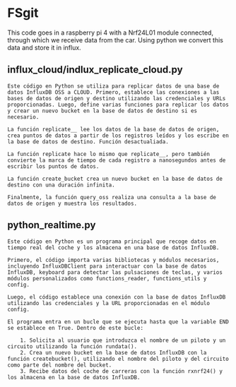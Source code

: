 # FSgit

This code goes in a raspberry pi 4 with a Nrf24L01 module connected, through which we receive data from the car.
Using python we convert this data and store it in influx.


## influx_cloud/indlux_replicate_cloud.py

    Este código en Python se utiliza para replicar datos de una base de datos InfluxDB OSS a CLOUD. Primero, establece las conexiones a las bases de datos de origen y destino utilizando las credenciales y URLs proporcionadas. Luego, define varias funciones para replicar los datos y crear un nuevo bucket en la base de datos de destino si es necesario.

    La función replicate__ lee los datos de la base de datos de origen, crea puntos de datos a partir de los registros leídos y los escribe en la base de datos de destino. Función desactualiada.

    La función replicate hace lo mismo que replicate__, pero también convierte la marca de tiempo de cada registro a nanosegundos antes de escribir los puntos de datos.

    La función create_bucket crea un nuevo bucket en la base de datos de destino con una duración infinita.

    Finalmente, la función query_oss realiza una consulta a la base de datos de origen y muestra los resultados.


## python_realtime.py

    Este código en Python es un programa principal que recoge datos en tiempo real del coche y los almacena en una base de datos InfluxDB.

    Primero, el código importa varias bibliotecas y módulos necesarios, incluyendo InfluxDBClient para interactuar con la base de datos InfluxDB, keyboard para detectar las pulsaciones de teclas, y varios módulos personalizados como functions_reader, functions_utils y config.

    Luego, el código establece una conexión con la base de datos InfluxDB utilizando las credenciales y la URL proporcionadas en el módulo config.

    El programa entra en un bucle que se ejecuta hasta que la variable END se establece en True. Dentro de este bucle:

        1. Solicita al usuario que introduzca el nombre de un piloto y un circuito utilizando la función rundata().
        2. Crea un nuevo bucket en la base de datos InfluxDB con la función createbucket(), utilizando el nombre del piloto y del circuito como parte del nombre del bucket.
        3. Recibe datos del coche de carreras con la función rxnrf24() y los almacena en la base de datos InfluxDB.
